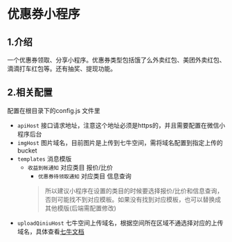# 优惠券小程序

## 1.介绍
一个优惠券领取、分享小程序。优惠券类型包括饿了么外卖红包、美团外卖红包、滴滴打车红包等。还有抽奖、提现功能。

## 2.相关配置
配置在根目录下的config.js 文件里
- `apiHost` 接口请求地址，注意这个地址必须是https的，并且需要配置在微信小程序后台
- `imgHost` 图片域名，目前图片是上传到七牛空间，需将域名配置到指定上传的bucket
- `templates` 消息模版
  - `收益到帐通知` 对应类目 报价/比价
	- `优惠券待领取通知` 对应类目 信息查询
	> 所以建议小程序在设置的类目的时候要选择报价/比价和信息查询，否则可能找不到对应模板。如果没有找到对应模板，也可以替换成其他模版(后端需配置修改)
- `uploadQiniuHost` 七牛空间上传域名，根据空间所在区域不通选择对应的上传域名，具体查看[七牛文档](https://developer.qiniu.com/kodo/1312/upload)